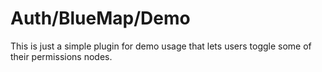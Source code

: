 # Auth/BlueMap/Demo

This is just a simple plugin for demo usage that lets users toggle some of their permissions nodes.
